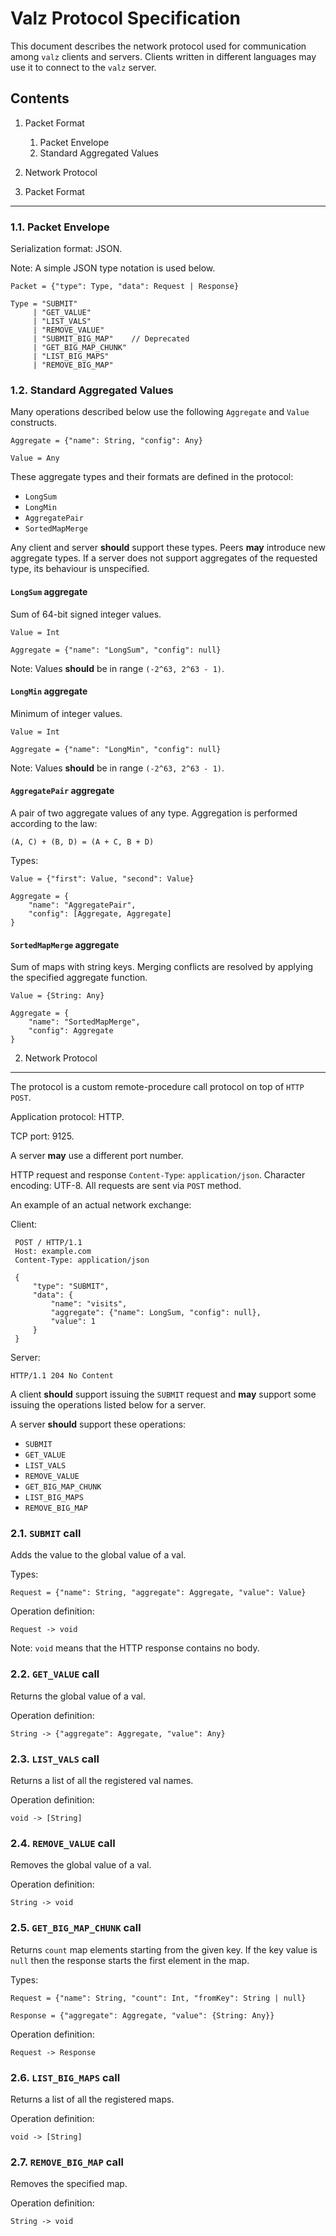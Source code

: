 Valz Protocol Specification
===========================

This document describes the network protocol used for communication among `valz`
clients and servers. Clients written in different languages may use it to
connect to the `valz` server.


Contents
--------

1. Packet Format
    1. Packet Envelope
    2. Standard Aggregated Values
2. Network Protocol


1. Packet Format
----------------

### 1.1. Packet Envelope

Serialization format: JSON.

Note: A simple JSON type notation is used below.

    Packet = {"type": Type, "data": Request | Response}

    Type = "SUBMIT"
         | "GET_VALUE"
         | "LIST_VALS"
         | "REMOVE_VALUE"
         | "SUBMIT_BIG_MAP"    // Deprecated
         | "GET_BIG_MAP_CHUNK"
         | "LIST_BIG_MAPS"
         | "REMOVE_BIG_MAP"


### 1.2. Standard Aggregated Values

Many operations described below use the following `Aggregate` and `Value`
constructs.

    Aggregate = {"name": String, "config": Any}

    Value = Any

These aggregate types and their formats are defined in the protocol:

* `LongSum`
* `LongMin`
* `AggregatePair`
* `SortedMapMerge`

Any client and server **should** support these types. Peers **may** introduce
new aggregate types. If a server does not support aggregates of the requested
type, its behaviour is unspecified.


#### `LongSum` aggregate

Sum of 64-bit signed integer values.

    Value = Int

    Aggregate = {"name": "LongSum", "config": null}

Note: Values **should** be in range `(-2^63, 2^63 - 1)`.


#### `LongMin` aggregate

Minimum of integer values.

    Value = Int

    Aggregate = {"name": "LongMin", "config": null}

Note: Values **should** be in range `(-2^63, 2^63 - 1)`.


#### `AggregatePair` aggregate

A pair of two aggregate values of any type. Aggregation is performed according
to the law:

    (A, C) + (B, D) = (A + C, B + D)

Types:

    Value = {"first": Value, "second": Value}

    Aggregate = {
        "name": "AggregatePair",
        "config": [Aggregate, Aggregate]
    }


#### `SortedMapMerge` aggregate

Sum of maps with string keys. Merging conflicts are resolved by applying the
specified aggregate function.

    Value = {String: Any}

    Aggregate = {
        "name": "SortedMapMerge",
        "config": Aggregate
    }



2. Network Protocol
-------------------

The protocol is a custom remote-procedure call protocol on top of `HTTP POST`.

Application protocol: HTTP.

TCP port: 9125.

A server **may** use a different port number.

HTTP request and response `Content-Type`: `application/json`. Character
encoding: UTF-8. All requests are sent via `POST` method.

An example of an actual network exchange:

Client:

     POST / HTTP/1.1
     Host: example.com
     Content-Type: application/json

     {
         "type": "SUBMIT",
         "data": {
             "name": "visits",
             "aggregate": {"name": LongSum, "config": null},
             "value": 1
         }
     }

Server:

    HTTP/1.1 204 No Content

A client **should** support issuing the `SUBMIT` request and **may** support
some issuing the operations listed below for a server.

A server **should** support these operations:

* `SUBMIT`
* `GET_VALUE`
* `LIST_VALS`
* `REMOVE_VALUE`
* `GET_BIG_MAP_CHUNK`
* `LIST_BIG_MAPS`
* `REMOVE_BIG_MAP`


### 2.1. `SUBMIT` call

Adds the value to the global value of a val.

Types:

    Request = {"name": String, "aggregate": Aggregate, "value": Value}

Operation definition:

    Request -> void

Note: `void` means that the HTTP response contains no body.


### 2.2. `GET_VALUE` call

Returns the global value of a val.

Operation definition:

    String -> {"aggregate": Aggregate, "value": Any}


### 2.3. `LIST_VALS` call

Returns a list of all the registered val names.

Operation definition:

    void -> [String]


### 2.4. `REMOVE_VALUE` call

Removes the global value of a val.

Operation definition:

    String -> void


### 2.5. `GET_BIG_MAP_CHUNK` call

Returns `count` map elements starting from the given key. If the key value is
`null` then the response starts the first element in the map.

Types:

    Request = {"name": String, "count": Int, "fromKey": String | null}

    Response = {"aggregate": Aggregate, "value": {String: Any}}

Operation definition:

    Request -> Response


### 2.6. `LIST_BIG_MAPS` call

Returns a list of all the registered maps.

Operation definition:

    void -> [String]


### 2.7. `REMOVE_BIG_MAP` call

Removes the specified map.

Operation definition:

    String -> void

